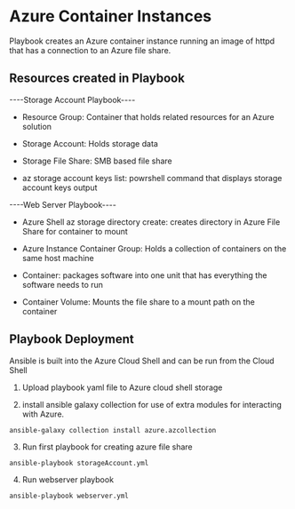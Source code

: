# Azure Container Instances
Playbook creates an Azure container instance running an image of httpd that has a connection to an Azure file share.

## Resources created in Playbook

----Storage Account Playbook----


* Resource Group: Container that holds related resources for an Azure solution

* Storage Account: Holds storage data

* Storage File Share: SMB based file share

* az storage account keys list: powrshell command that displays storage account keys output


----Web Server Playbook----

* Azure Shell az storage directory create: creates directory in Azure File Share for container to mount

* Azure Instance Container Group: Holds a collection of containers on the same host machine

* Container: packages software into one unit that has everything the software needs to run

* Container Volume: Mounts the file share to a mount path on the container

## Playbook Deployment

Ansible is built into the Azure Cloud Shell and can be run from the Cloud Shell

1. Upload playbook yaml file to Azure cloud shell storage

2. install ansible galaxy collection for use of extra modules for interacting with Azure.
```
ansible-galaxy collection install azure.azcollection
```

3. Run first playbook for creating azure file share
```
ansible-playbook storageAccount.yml
```

4. Run webserver playbook
```
ansible-playbook webserver.yml
```
